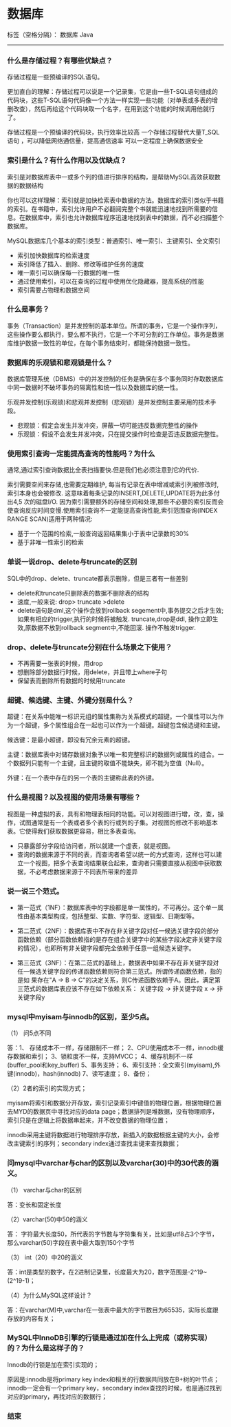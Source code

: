 ﻿# 数据库

标签（空格分隔）： 数据库 Java

---

### 什么是存储过程？有哪些优缺点？

存储过程是一些预编译的SQL语句。

更加直白的理解：存储过程可以说是一个记录集，它是由一些T-SQL语句组成的代码块，这些T-SQL语句代码像一个方法一样实现一些功能（对单表或多表的增删改查），然后再给这个代码块取一个名字，在用到这个功能的时候调用他就行了。

存储过程是一个预编译的代码块，执行效率比较高
一个存储过程替代大量T_SQL语句 ，可以降低网络通信量，提高通信速率
可以一定程度上确保数据安全

### 索引是什么？有什么作用以及优缺点？

索引是对数据库表中一或多个列的值进行排序的结构，是帮助MySQL高效获取数据的数据结构

你也可以这样理解：索引就是加快检索表中数据的方法。数据库的索引类似于书籍的索引。在书籍中，索引允许用户不必翻阅完整个书就能迅速地找到所需要的信息。在数据库中，索引也允许数据库程序迅速地找到表中的数据，而不必扫描整个数据库。

MySQL数据库几个基本的索引类型：普通索引、唯一索引、主键索引、全文索引

- 索引加快数据库的检索速度
- 索引降低了插入、删除、修改等维护任务的速度
- 唯一索引可以确保每一行数据的唯一性
- 通过使用索引，可以在查询的过程中使用优化隐藏器，提高系统的性能
- 索引需要占物理和数据空间 

### 什么是事务？

事务（Transaction）是并发控制的基本单位。所谓的事务，它是一个操作序列，这些操作要么都执行，要么都不执行，它是一个不可分割的工作单位。事务是数据库维护数据一致性的单位，在每个事务结束时，都能保持数据一致性。

### 数据库的乐观锁和悲观锁是什么？

数据库管理系统（DBMS）中的并发控制的任务是确保在多个事务同时存取数据库中同一数据时不破坏事务的隔离性和统一性以及数据库的统一性。

乐观并发控制(乐观锁)和悲观并发控制（悲观锁）是并发控制主要采用的技术手段。

- 悲观锁：假定会发生并发冲突，屏蔽一切可能违反数据完整性的操作
- 乐观锁：假设不会发生并发冲突，只在提交操作时检查是否违反数据完整性。

### 使用索引查询一定能提高查询的性能吗？为什么

通常,通过索引查询数据比全表扫描要快.但是我们也必须注意到它的代价.

索引需要空间来存储,也需要定期维护, 每当有记录在表中增减或索引列被修改时,索引本身也会被修改. 这意味着每条记录的INSERT,DELETE,UPDATE将为此多付出4,5 次的磁盘I/O. 因为索引需要额外的存储空间和处理,那些不必要的索引反而会使查询反应时间变慢.使用索引查询不一定能提高查询性能,索引范围查询(INDEX RANGE SCAN)适用于两种情况:

- 基于一个范围的检索,一般查询返回结果集小于表中记录数的30%
- 基于非唯一性索引的检索

### 单说一说drop、delete与truncate的区别

SQL中的drop、delete、truncate都表示删除，但是三者有一些差别

- delete和truncate只删除表的数据不删除表的结构
- 速度,一般来说: drop> truncate >delete 
- delete语句是dml,这个操作会放到rollback segement中,事务提交之后才生效;
如果有相应的trigger,执行的时候将被触发. truncate,drop是ddl, 操作立即生效,原数据不放到rollback segment中,不能回滚. 操作不触发trigger. 

### drop、delete与truncate分别在什么场景之下使用？

- 不再需要一张表的时候，用drop
- 想删除部分数据行时候，用delete，并且带上where子句
- 保留表而删除所有数据的时候用truncate

### 超键、候选键、主键、外键分别是什么？

超键：在关系中能唯一标识元组的属性集称为关系模式的超键。一个属性可以为作为一个超键，多个属性组合在一起也可以作为一个超键。超键包含候选键和主键。

候选键：是最小超键，即没有冗余元素的超键。

主键：数据库表中对储存数据对象予以唯一和完整标识的数据列或属性的组合。一个数据列只能有一个主键，且主键的取值不能缺失，即不能为空值（Null）。

外键：在一个表中存在的另一个表的主键称此表的外键。

### 什么是视图？以及视图的使用场景有哪些？

视图是一种虚拟的表，具有和物理表相同的功能。可以对视图进行增，改，查，操作，试图通常是有一个表或者多个表的行或列的子集。对视图的修改不影响基本表。它使得我们获取数据更容易，相比多表查询。

- 只暴露部分字段给访问者，所以就建一个虚表，就是视图。
- 查询的数据来源于不同的表，而查询者希望以统一的方式查询，这样也可以建立一个视图，把多个表查询结果联合起来，查询者只需要直接从视图中获取数据，不必考虑数据来源于不同表所带来的差异

### 说一说三个范式。

- 第一范式（1NF）：数据库表中的字段都是单一属性的，不可再分。这个单一属性由基本类型构成，包括整型、实数、字符型、逻辑型、日期型等。

- 第二范式（2NF）：数据库表中不存在非关键字段对任一候选关键字段的部分函数依赖（部分函数依赖指的是存在组合关键字中的某些字段决定非关键字段的情况），也即所有非关键字段都完全依赖于任意一组候选关键字。
- 第三范式（3NF）：在第二范式的基础上，数据表中如果不存在非关键字段对任一候选关键字段的传递函数依赖则符合第三范式。所谓传递函数依赖，指的是如 果存在"A → B → C"的决定关系，则C传递函数依赖于A。因此，满足第三范式的数据库表应该不存在如下依赖关系： 关键字段 → 非关键字段 x → 非关键字段y

### mysql中myisam与innodb的区别，至少5点。

（1） 问5点不同

答：1、 存储成本不一样，存储限制不一样；
2、CPU使用成本不一样，innodb缓存数据和索引；
3、锁粒度不一样，支持MVCC；
4、缓存机制不一样(buffer_pool和key_buffer)
5、事务支持；
6、索引支持：全文索引(myisam),外键(innodb)，hash(innodb)
7、读写速度；
8、备份；


（2）2者的索引的实现方式；

myisam将索引和数据分开存放，索引记录索引中键值的物理位置，根据物理位置去MYD的数据页中寻找对应的data page；数据排列是堆数据，没有物理顺序，索引只是在逻辑上将数据串起来，并不改变数据的物理位置；

innodb采用主键将数据进行物理排序存放，新插入的数据根据主键的大小，会修改主键索引的序列；secondary index通过查找主键来查找数据；

### 问mysql中varchar与char的区别以及varchar(30)中的30代表的涵义。
（1） varchar与char的区别

答：变长和固定长度

（2）varchar(50)中50的涵义

答： 字符最大长度50，所代表的字节数与字符集有关，比如是utf8占3个字节，那么varchar(50)字段在表中最大取到150个字节

（3） int（20）中20的涵义

答：int是类型的数字，在2进制记录里，长度最大为20，数字范围是-2^19~(2^19-1)；

（4）为什么MySQL这样设计？

答：在varchar(M)中,varchar在一张表中最大的字节数目为65535，实际长度跟存放的内容有关；

### MySQL中InnoDB引擎的行锁是通过加在什么上完成（或称实现）的？为什么是这样子的？ 

Innodb的行锁是加在索引实现的；

原因是:innodb是将primary key index和相关的行数据共同放在B+树的叶节点；innodb一定会有一个primary key，secondary index查找的时候，也是通过找到对应的primary，再找对应的数据行；

### 结束